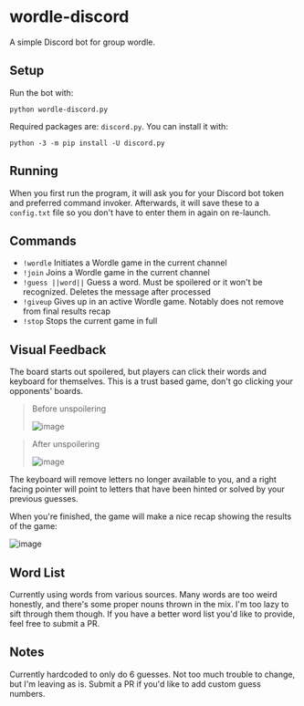 # wordle-discord
A simple Discord bot for group wordle.

## Setup
Run the bot with:
```
python wordle-discord.py
```
Required packages are: `discord.py`. You can install it with:
```
python -3 -m pip install -U discord.py
```

## Running
When you first run the program, it will ask you for your Discord bot token and preferred command invoker. 
Afterwards, it will save these to a `config.txt` file so you don't have to enter them in again on re-launch.

## Commands
* `!wordle` Initiates a Wordle game in the current channel
* `!join` Joins a Wordle game in the current channel
* `!guess ||word||` Guess a word. Must be spoilered or it won't be recognized. Deletes the message after processed
* `!giveup` Gives up in an active Wordle game. Notably does not remove from final results recap
* `!stop` Stops the current game in full

## Visual Feedback
The board starts out spoilered, but players can click their words and keyboard for themselves. This is a trust based game, don't go clicking your opponents' boards.

> Before unspoilering
> 
> ![image](https://user-images.githubusercontent.com/22358804/149238818-08fc9507-5793-43a5-a09f-a0e6e708750c.png)

> After unspoilering
> 
> ![image](https://user-images.githubusercontent.com/22358804/149238930-2d2b66a8-4fd8-4a48-8c23-592ef7e13b14.png)

The keyboard will remove letters no longer available to you, and a right facing pointer will point to letters that have been hinted or solved by your previous guesses.

When you're finished, the game will make a nice recap showing the results of the game:

![image](https://user-images.githubusercontent.com/22358804/149239173-0a0abc75-1d93-4424-bb12-e7465d2fb4d7.png)


## Word List
Currently using words from various sources. Many words are too weird honestly, and there's some proper nouns thrown in the mix. I'm too lazy to sift through them though. If you have a better word list you'd like to provide, feel free to submit a PR.

## Notes
Currently hardcoded to only do 6 guesses. Not too much trouble to change, but I'm leaving as is. Submit a PR if you'd like to add custom guess numbers.

